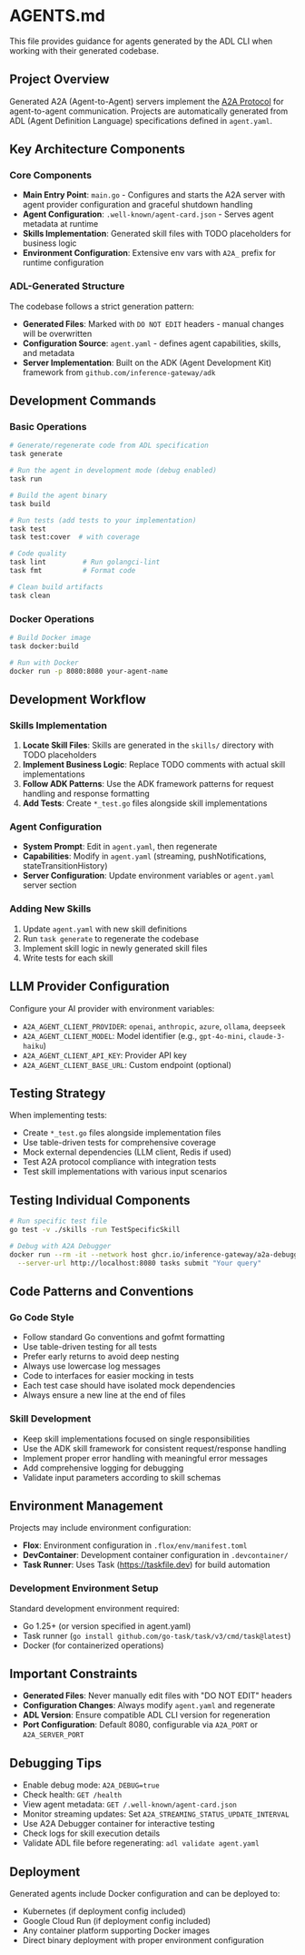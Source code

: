 # AGENTS.md

This file provides guidance for agents generated by the ADL CLI when working with their generated codebase.

## Project Overview

Generated A2A (Agent-to-Agent) servers implement the [A2A Protocol](https://github.com/inference-gateway/adk) for agent-to-agent communication. Projects are automatically generated from ADL (Agent Definition Language) specifications defined in `agent.yaml`.

## Key Architecture Components

### Core Components
- **Main Entry Point**: `main.go` - Configures and starts the A2A server with agent provider configuration and graceful shutdown handling
- **Agent Configuration**: `.well-known/agent-card.json` - Serves agent metadata at runtime
- **Skills Implementation**: Generated skill files with TODO placeholders for business logic
- **Environment Configuration**: Extensive env vars with `A2A_` prefix for runtime configuration

### ADL-Generated Structure

The codebase follows a strict generation pattern:
- **Generated Files**: Marked with `DO NOT EDIT` headers - manual changes will be overwritten
- **Configuration Source**: `agent.yaml` - defines agent capabilities, skills, and metadata
- **Server Implementation**: Built on the ADK (Agent Development Kit) framework from `github.com/inference-gateway/adk`

## Development Commands

### Basic Operations
```bash
# Generate/regenerate code from ADL specification
task generate

# Run the agent in development mode (debug enabled)
task run

# Build the agent binary
task build

# Run tests (add tests to your implementation)
task test
task test:cover  # with coverage

# Code quality
task lint         # Run golangci-lint
task fmt          # Format code

# Clean build artifacts
task clean
```

### Docker Operations
```bash
# Build Docker image
task docker:build

# Run with Docker
docker run -p 8080:8080 your-agent-name
```

## Development Workflow

### Skills Implementation
1. **Locate Skill Files**: Skills are generated in the `skills/` directory with TODO placeholders
2. **Implement Business Logic**: Replace TODO comments with actual skill implementations
3. **Follow ADK Patterns**: Use the ADK framework patterns for request handling and response formatting
4. **Add Tests**: Create `*_test.go` files alongside skill implementations

### Agent Configuration
- **System Prompt**: Edit in `agent.yaml`, then regenerate
- **Capabilities**: Modify in `agent.yaml` (streaming, pushNotifications, stateTransitionHistory)
- **Server Configuration**: Update environment variables or `agent.yaml` server section

### Adding New Skills
1. Update `agent.yaml` with new skill definitions
2. Run `task generate` to regenerate the codebase
3. Implement skill logic in newly generated skill files
4. Write tests for each skill

## LLM Provider Configuration

Configure your AI provider with environment variables:
- `A2A_AGENT_CLIENT_PROVIDER`: `openai`, `anthropic`, `azure`, `ollama`, `deepseek`
- `A2A_AGENT_CLIENT_MODEL`: Model identifier (e.g., `gpt-4o-mini`, `claude-3-haiku`)
- `A2A_AGENT_CLIENT_API_KEY`: Provider API key
- `A2A_AGENT_CLIENT_BASE_URL`: Custom endpoint (optional)

## Testing Strategy

When implementing tests:
- Create `*_test.go` files alongside implementation files
- Use table-driven tests for comprehensive coverage
- Mock external dependencies (LLM client, Redis if used)
- Test A2A protocol compliance with integration tests
- Test skill implementations with various input scenarios

## Testing Individual Components

```bash
# Run specific test file
go test -v ./skills -run TestSpecificSkill

# Debug with A2A Debugger
docker run --rm -it --network host ghcr.io/inference-gateway/a2a-debugger:latest \
  --server-url http://localhost:8080 tasks submit "Your query"
```

## Code Patterns and Conventions

### Go Code Style
- Follow standard Go conventions and gofmt formatting
- Use table-driven testing for all tests
- Prefer early returns to avoid deep nesting
- Always use lowercase log messages
- Code to interfaces for easier mocking in tests
- Each test case should have isolated mock dependencies
- Always ensure a new line at the end of files

### Skill Development
- Keep skill implementations focused on single responsibilities
- Use the ADK skill framework for consistent request/response handling
- Implement proper error handling with meaningful error messages
- Add comprehensive logging for debugging
- Validate input parameters according to skill schemas

## Environment Management

Projects may include environment configuration:
- **Flox**: Environment configuration in `.flox/env/manifest.toml`
- **DevContainer**: Development container configuration in `.devcontainer/`
- **Task Runner**: Uses Task (https://taskfile.dev) for build automation

### Development Environment Setup

Standard development environment required:
- Go 1.25+ (or version specified in agent.yaml)
- Task runner (`go install github.com/go-task/task/v3/cmd/task@latest`)
- Docker (for containerized operations)

## Important Constraints

- **Generated Files**: Never manually edit files with "DO NOT EDIT" headers
- **Configuration Changes**: Always modify `agent.yaml` and regenerate
- **ADL Version**: Ensure compatible ADL CLI version for regeneration
- **Port Configuration**: Default 8080, configurable via `A2A_PORT` or `A2A_SERVER_PORT`

## Debugging Tips

- Enable debug mode: `A2A_DEBUG=true`
- Check health: `GET /health`
- View agent metadata: `GET /.well-known/agent-card.json`
- Monitor streaming updates: Set `A2A_STREAMING_STATUS_UPDATE_INTERVAL`
- Use A2A Debugger container for interactive testing
- Check logs for skill execution details
- Validate ADL file before regenerating: `adl validate agent.yaml`

## Deployment

Generated agents include Docker configuration and can be deployed to:
- Kubernetes (if deployment config included)
- Google Cloud Run (if deployment config included)
- Any container platform supporting Docker images
- Direct binary deployment with proper environment configuration